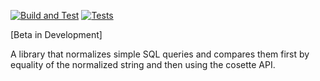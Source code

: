 [![Build and Test](https://github.com/ValentinHerrmann/sql_testing_tools/actions/workflows/python-app.yml/badge.svg)](https://github.com/ValentinHerrmann/sql_testing_tools/actions/workflows/python-app.yml)
[![Tests](https://rife2.com/tests-badge/badge/com.uwyn/tests-badge)]([https://github.com/rife2/tests-badge/actions/workflows/bld.yml](https://github.com/ValentinHerrmann/sql_testing_tools/actions/workflows/python-app.yml))



[Beta in Development]

A library that normalizes simple SQL queries and compares them first by equality of the normalized string and then using the cosette API. 
